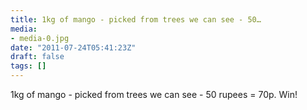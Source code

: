 ```yaml
---
title: 1kg of mango - picked from trees we can see - 50…
media:
- media-0.jpg
date: "2011-07-24T05:41:23Z"
draft: false
tags: []
---
```

1kg of mango - picked from trees we can see - 50 rupees = 70p. Win\!
